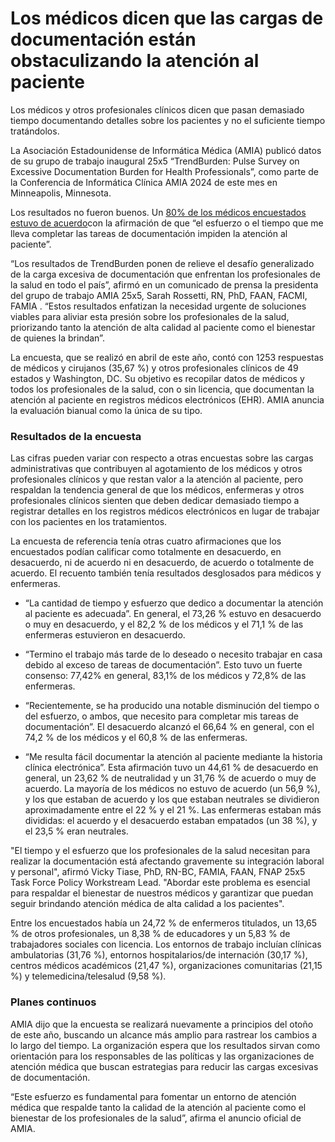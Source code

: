 # Los médicos dicen que las cargas de documentación están obstaculizando la atención al paciente

Los médicos y otros profesionales clínicos dicen que pasan demasiado tiempo documentando detalles sobre los pacientes y no el suficiente tiempo tratándolos.

La Asociación Estadounidense de Informática Médica (AMIA) publicó datos de su grupo de trabajo inaugural 25x5 “TrendBurden: Pulse Survey on Excessive Documentation Burden for Health Professionals”, como parte de la Conferencia de Informática Clínica AMIA 2024 de este mes en Minneapolis, Minnesota.

Los resultados no fueron buenos. Un [80% de los médicos encuestados estuvo de acuerdo](https://brand.amia.org/m/3756a1d9ddf0ea58/original/PowerPoint-Presentation.pdf)con la afirmación de que “el esfuerzo o el tiempo que me lleva completar las tareas de documentación impiden la atención al paciente”.

“Los resultados de TrendBurden ponen de relieve el desafío generalizado de la carga excesiva de documentación que enfrentan los profesionales de la salud en todo el país”, afirmó en un comunicado de prensa la presidenta del grupo de trabajo AMIA 25x5, Sarah Rossetti, RN, PhD, FAAN, FACMI, FAMIA . “Estos resultados enfatizan la necesidad urgente de soluciones viables para aliviar esta presión sobre los profesionales de la salud, priorizando tanto la atención de alta calidad al paciente como el bienestar de quienes la brindan”.

La encuesta, que se realizó en abril de este año, contó con 1253 respuestas de médicos y cirujanos (35,67 %) y otros profesionales clínicos de 49 estados y Washington, DC. Su objetivo es recopilar datos de médicos y todos los profesionales de la salud, con o sin licencia, que documentan la atención al paciente en registros médicos electrónicos (EHR). AMIA anuncia la evaluación bianual como la única de su tipo.

### Resultados de la encuesta

Las cifras pueden variar con respecto a otras encuestas sobre las cargas administrativas que contribuyen al agotamiento de los médicos y otros profesionales clínicos y que restan valor a la atención al paciente, pero respaldan la tendencia general de que los médicos, enfermeras y otros profesionales clínicos sienten que deben dedicar demasiado tiempo a registrar detalles en los registros médicos electrónicos en lugar de trabajar con los pacientes en los tratamientos.

La encuesta de referencia tenía otras cuatro afirmaciones que los encuestados podían calificar como totalmente en desacuerdo, en desacuerdo, ni de acuerdo ni en desacuerdo, de acuerdo o totalmente de acuerdo. El recuento también tenía resultados desglosados ​​para médicos y enfermeras.

- “La cantidad de tiempo y esfuerzo que dedico a documentar la atención al paciente es adecuada”. En general, el 73,26 % estuvo en desacuerdo o muy en desacuerdo, y el 82,2 % de los médicos y el 71,1 % de las enfermeras estuvieron en desacuerdo.
  
- “Termino el trabajo más tarde de lo deseado o necesito trabajar en casa debido al exceso de tareas de documentación”. Esto tuvo un fuerte consenso: 77,42% en general, 83,1% de los médicos y 72,8% de las enfermeras.
  
- “Recientemente, se ha producido una notable disminución del tiempo o del esfuerzo, o ambos, que necesito para completar mis tareas de documentación”. El desacuerdo alcanzó el 66,64 % en general, con el 74,2 % de los médicos y el 60,8 % de las enfermeras.
  
- “Me resulta fácil documentar la atención al paciente mediante la historia clínica electrónica”. Esta afirmación tuvo un 44,61 % de desacuerdo en general, un 23,62 % de neutralidad y un 31,76 % de acuerdo o muy de acuerdo. La mayoría de los médicos no estuvo de acuerdo (un 56,9 %), y los que estaban de acuerdo y los que estaban neutrales se dividieron aproximadamente entre el 22 % y el 21 %. Las enfermeras estaban más divididas: el acuerdo y el desacuerdo estaban empatados (un 38 %), y el 23,5 % eran neutrales.
  
"El tiempo y el esfuerzo que los profesionales de la salud necesitan para realizar la documentación está afectando gravemente su integración laboral y personal", afirmó Vicky Tiase, PhD, RN-BC, FAMIA, FAAN, FNAP 25x5 Task Force Policy Workstream Lead. "Abordar este problema es esencial para respaldar el bienestar de nuestros médicos y garantizar que puedan seguir brindando atención médica de alta calidad a los pacientes".

Entre los encuestados había un 24,72 % de enfermeros titulados, un 13,65 % de otros profesionales, un 8,38 % de educadores y un 5,83 % de trabajadores sociales con licencia. Los entornos de trabajo incluían clínicas ambulatorias (31,76 %), entornos hospitalarios/de internación (30,17 %), centros médicos académicos (21,47 %), organizaciones comunitarias (21,15 %) y telemedicina/telesalud (9,58 %).

### Planes continuos

AMIA dijo que la encuesta se realizará nuevamente a principios del otoño de este año, buscando un alcance más amplio para rastrear los cambios a lo largo del tiempo. La organización espera que los resultados sirvan como orientación para los responsables de las políticas y las organizaciones de atención médica que buscan estrategias para reducir las cargas excesivas de documentación.

“Este esfuerzo es fundamental para fomentar un entorno de atención médica que respalde tanto la calidad de la atención al paciente como el bienestar de los profesionales de la salud”, afirma el anuncio oficial de AMIA.
